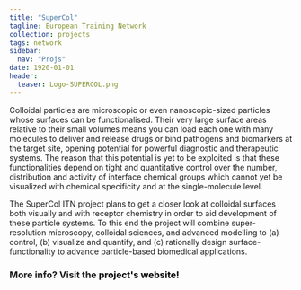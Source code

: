```yaml
---
title: "SuperCol"
tagline: European Training Network
collection: projects
tags: network
sidebar:
  nav: "Projs"
date: 1920-01-01
header:
  teaser: Logo-SUPERCOL.png
---
```

Colloidal particles are microscopic or even nanoscopic-sized particles whose surfaces can be functionalised. Their very large surface areas relative to their small volumes means you can load each one with many molecules to deliver and release drugs or bind pathogens and biomarkers at the target site, opening potential for powerful diagnostic and therapeutic systems. The reason that this potential is yet to be exploited is that these functionalities depend on tight and quantitative control over the number, distribution and activity of interface chemical groups which cannot yet be visualized with chemical specificity and at the single-molecule level.

The SuperCol ITN project plans to get a closer look at colloidal surfaces both visually and with receptor chemistry in order to aid development of these particle systems. To this end the project will combine super-resolution microscopy, colloidal sciences, and advanced modelling to (a) control, (b) visualize and quantify, and (c) rationally design surface-functionality to advance particle-based biomedical applications.

<h3> More info? Visit the <a href="https://supercol.eu/" style="color:black; text-decoration: none"> project's website! </a>
